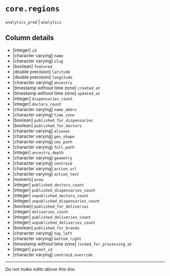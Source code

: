 # `core.regions`
`analytics_prod` | `analytics`

## Column details
* [integer]   `id`
* [character varying] `name`
* [character varying] `slug`
* [boolean]   `featured`
* [double precision] `latitude`
* [double precision] `longitude`
* [character varying] `ancestry`
* [timestamp without time zone] `created_at`
* [timestamp without time zone] `updated_at`
* [integer]   `dispensaries_count`
* [integer]   `doctors_count`
* [character varying] `name_abbrv`
* [character varying] `time_zone`
* [boolean]   `published_for_dispensaries`
* [boolean]   `published_for_doctors`
* [character varying] `aliases`
* [character varying] `geo_shape`
* [character varying] `cms_path`
* [character varying] `full_path`
* [integer]   `ancestry_depth`
* [character varying] `geometry`
* [character varying] `centroid`
* [character varying] `action_url`
* [character varying] `action_text`
* [numeric]   `area`
* [integer]   `published_doctors_count`
* [integer]   `published_dispensaries_count`
* [integer]   `unpublished_doctors_count`
* [integer]   `unpublished_dispensaries_count`
* [boolean]   `published_for_deliveries`
* [integer]   `deliveries_count`
* [integer]   `published_deliveries_count`
* [integer]   `unpublished_deliveries_count`
* [boolean]   `published_for_brands`
* [character varying] `top_left`
* [character varying] `bottom_right`
* [timestamp without time zone] `locked_for_processing_at`
* [integer]   `parent_id`
* [character varying] `centroid_override`

-------------------------------------------------------------------------------
*Do not make edits above this line.*
